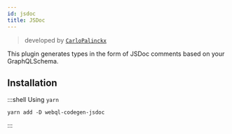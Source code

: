 ```yaml
---
id: jsdoc
title: JSDoc
---
```


> developed by [`CarloPalinckx`](https://github.com/CarloPalinckx) 

This plugin generates types in the form of JSDoc comments based on your GraphQLSchema.

## Installation

:::shell Using `yarn`

    yarn add -D webql-codegen-jsdoc

:::

